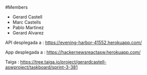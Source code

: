 #Members
- Gerard Castell
- Marc Castells
- Pablo Martinez
- Gerard Alvarez

API desplegada a :
https://evening-harbor-41552.herokuapp.com/

App desplegada a :
https://hackernewsreactasw.herokuapp.com/

Taiga :
https://tree.taiga.io/project/gerardcastell-aswproject/taskboard/sprint-3-381
